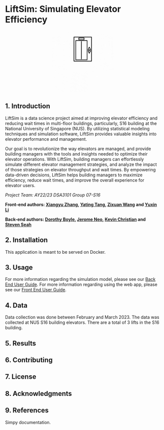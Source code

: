 # LiftSim: Simulating Elevator Efficiency

<p align="center">
    <img src="docs/images/logo.gif" alt="logo" width="200" height="200">
</p>

## 1. Introduction
LiftSim is a data science project aimed at improving elevator efficiency and reducing wait times in multi-floor 
buildings, particularly, S16 building at the National University of Singapore (NUS). By utilizing statistical modeling 
techniques and simulation software, LiftSim provides valuable insights into elevator performance and management. 

Our goal is to revolutionize the way elevators are managed, and provide building managers with the tools and insights 
needed to optimize their elevator operations. With LiftSim, building managers can effortlessly simulate different 
elevator management strategies, and analyze the impact of those strategies on elevator throughput and wait times. 
By empowering data-driven decisions, LiftSim helps building managers to maximize efficiency, reduce wait times, and 
improve the overall experience for elevator users.

<em>Project Team: AY22/23 DSA3101 Group 07-S16</em>

<strong>

Front-end authors:
[Xiangyu Zhang](https://github.com/Oliverzhang0314),
[Yating Tang](https://github.com/TY789),
[Zixuan Wang](https://github.com/Wang-Zixuann) and
[Yuxin Li](https://github.com/xxEthene)

Back-end authors:
[Dorothy Boyle](https://github.com/pintubread),
[Jerome Neo](https://github.com/jerome-neo),
[Kevin Christian](https://github.com/kevinchs0808) and
[Steven Seah](https://github.com/stevvseah)

</strong>

## 2. Installation
This application is meant to be served on Docker.

## 3. Usage
For more information regarding the simulation model, please see our [Back End User Guide](docs/UserGuide.md).
For more information regarding using the web app, please see our [Front End User Guide](docs/FrontendUserGuide.md).

## 4. Data
Data collection was done between February and March 2023. The data was collected at NUS S16 building elevators.
There are a total of 3 lifts in the S16 building.

## 5. Results

## 6. Contributing

## 7. License

## 8. Acknowledgments

## 9. References
Simpy documentation.


